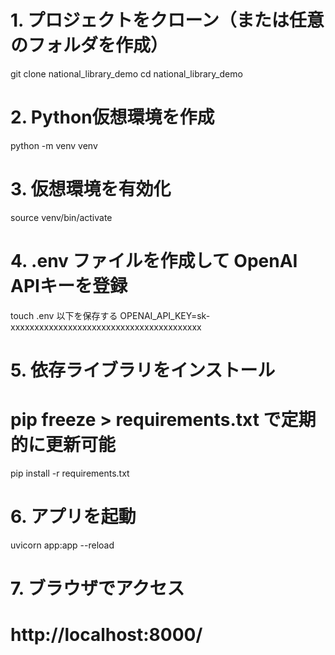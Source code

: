 # 1. プロジェクトをクローン（または任意のフォルダを作成）
git clone <your-repo-url> national_library_demo
cd national_library_demo

# 2. Python仮想環境を作成
python -m venv venv

# 3. 仮想環境を有効化
source venv/bin/activate

# 4. .env ファイルを作成して OpenAI APIキーを登録
touch .env
以下を保存する
OPENAI_API_KEY=sk-xxxxxxxxxxxxxxxxxxxxxxxxxxxxxxxxxxxxxxxx

# 5. 依存ライブラリをインストール
# pip freeze > requirements.txt で定期的に更新可能
pip install -r requirements.txt

# 6. アプリを起動
uvicorn app:app --reload

# 7. ブラウザでアクセス
# http://localhost:8000/
